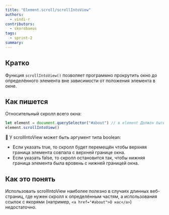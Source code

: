 ```yaml
---
title: "Element.scroll/scrollIntoView"
authors:
  - vindi-r
contributors:
  - skorobaeus
tags:
  - sprint-2
summary:
---
```


## Кратко

Функция `scrollIntoView()` позволяет программно прокрутить окно до определённого элемента вне зависимости от положения элемента в окне.

## Как пишется

Относительный скролл всего окна:

```js
let element = document.querySelector("#about") // в element Должен быть любой DOM элемент на странице
element.scrollIntoView()
```

🤖 У scrollIntoView может быть аргумент типа boolean:

- Если указать true, то скролл будет перемещён чтобы верхняя граница элемента совпала с верхней границе окна.
- Если указать false, то скролл остановится так, чтобы нижняя граница элемента была вровень с нижней границей окна.

## Как это понять

Использовать scrollIntoView наиболее полезно в случаях длинных веб-страниц, где нужен скролл к определённым частям, а использования ссылок с якорями (например, `<a href="#about">О нас</a>`) недостаточно.
